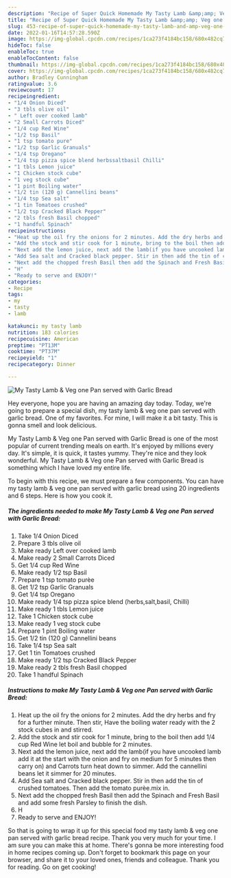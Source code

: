 ```yaml
---
description: "Recipe of Super Quick Homemade My Tasty Lamb &amp;amp; Veg one Pan served with Garlic Bread"
title: "Recipe of Super Quick Homemade My Tasty Lamb &amp;amp; Veg one Pan served with Garlic Bread"
slug: 453-recipe-of-super-quick-homemade-my-tasty-lamb-and-amp-veg-one-pan-served-with-garlic-bread
date: 2022-01-16T14:57:28.590Z
image: https://img-global.cpcdn.com/recipes/1ca273f4184bc158/680x482cq70/my-tasty-lamb-veg-one-pan-served-with-garlic-bread-recipe-main-photo.jpg
hideToc: false
enableToc: true
enableTocContent: false
thumbnail: https://img-global.cpcdn.com/recipes/1ca273f4184bc158/680x482cq70/my-tasty-lamb-veg-one-pan-served-with-garlic-bread-recipe-main-photo.jpg
cover: https://img-global.cpcdn.com/recipes/1ca273f4184bc158/680x482cq70/my-tasty-lamb-veg-one-pan-served-with-garlic-bread-recipe-main-photo.jpg
author: Bradley Cunningham
ratingvalue: 3.6
reviewcount: 17
recipeingredient:
- "1/4 Onion Diced"
- "3 tbls olive oil"
- " Left over cooked lamb"
- "2 Small Carrots Diced"
- "1/4 cup Red Wine"
- "1/2 tsp Basil"
- "1 tsp tomato pure"
- "1/2 tsp Garlic Granuals"
- "1/4 tsp Oregano"
- "1/4 tsp pizza spice blend herbssaltbasil Chilli"
- "1 tbls Lemon juice"
- "1 Chicken stock cube"
- "1 veg stock cube"
- "1 pint Boiling water"
- "1/2 tin (120 g) Cannellini beans"
- "1/4 tsp Sea salt"
- "1 tin Tomatoes crushed"
- "1/2 tsp Cracked Black Pepper"
- "2 tbls fresh Basil chopped"
- "1 handful Spinach"
recipeinstructions:
- "Heat up the oil fry the onions for 2 minutes. Add the dry herbs and fry for a further minute. Then stir, Have the boiling water ready with the 2 stock cubes in and stirred."
- "Add the stock and stir cook for 1 minute, bring to the boil then add 1/4 cup Red Wine let boil and bubble for 2 minutes."
- "Next add the lemon juice, next add the lamb(if you have uncooked lamb add it at the start with the onion and fry on medium for 5 minutes then carry on) and Carrots turn heat down to simmer. Add the cannellini beans let it simmer for 20 minutes."
- "Add Sea salt and Cracked black pepper. Stir in then add the tin of crushed tomatoes. Then add the tomato purèe.mix in."
- "Next add the chopped fresh Basil then add the Spinach and Fresh Basil and add some fresh Parsley to finish the dish."
- "H"
- "Ready to serve and ENJOY!"
categories:
- Recipe
tags:
- my
- tasty
- lamb

katakunci: my tasty lamb 
nutrition: 183 calories
recipecuisine: American
preptime: "PT13M"
cooktime: "PT37M"
recipeyield: "1"
recipecategory: Dinner

---
```



![My Tasty Lamb &amp; Veg one Pan served with Garlic Bread](https://img-global.cpcdn.com/recipes/1ca273f4184bc158/680x482cq70/my-tasty-lamb-veg-one-pan-served-with-garlic-bread-recipe-main-photo.jpg)

Hey everyone, hope you are having an amazing day today. Today, we're going to prepare a special dish, my tasty lamb &amp; veg one pan served with garlic bread. One of my favorites. For mine, I will make it a bit tasty. This is gonna smell and look delicious.



My Tasty Lamb &amp; Veg one Pan served with Garlic Bread is one of the most popular of current trending meals on earth. It's enjoyed by millions every day. It's simple, it is quick, it tastes yummy. They're nice and they look wonderful. My Tasty Lamb &amp; Veg one Pan served with Garlic Bread is something which I have loved my entire life.


To begin with this recipe, we must prepare a few components. You can have my tasty lamb &amp; veg one pan served with garlic bread using 20 ingredients and 6 steps. Here is how you cook it.

<!--inarticleads1-->

##### The ingredients needed to make My Tasty Lamb &amp; Veg one Pan served with Garlic Bread:

1. Take 1/4 Onion Diced
1. Prepare 3 tbls olive oil
1. Make ready  Left over cooked lamb
1. Make ready 2 Small Carrots Diced
1. Get 1/4 cup Red Wine
1. Make ready 1/2 tsp Basil
1. Prepare 1 tsp tomato purèe
1. Get 1/2 tsp Garlic Granuals
1. Get 1/4 tsp Oregano
1. Make ready 1/4 tsp pizza spice blend (herbs,salt,basil, Chilli)
1. Make ready 1 tbls Lemon juice
1. Take 1 Chicken stock cube
1. Make ready 1 veg stock cube
1. Prepare 1 pint Boiling water
1. Get 1/2 tin (120 g) Cannellini beans
1. Take 1/4 tsp Sea salt
1. Get 1 tin Tomatoes crushed
1. Make ready 1/2 tsp Cracked Black Pepper
1. Make ready 2 tbls fresh Basil chopped
1. Take 1 handful Spinach




<!--inarticleads2-->

##### Instructions to make My Tasty Lamb &amp; Veg one Pan served with Garlic Bread:

1. Heat up the oil fry the onions for 2 minutes. Add the dry herbs and fry for a further minute. Then stir, Have the boiling water ready with the 2 stock cubes in and stirred.
1. Add the stock and stir cook for 1 minute, bring to the boil then add 1/4 cup Red Wine let boil and bubble for 2 minutes.
1. Next add the lemon juice, next add the lamb(if you have uncooked lamb add it at the start with the onion and fry on medium for 5 minutes then carry on) and Carrots turn heat down to simmer. Add the cannellini beans let it simmer for 20 minutes.
1. Add Sea salt and Cracked black pepper. Stir in then add the tin of crushed tomatoes. Then add the tomato purèe.mix in.
1. Next add the chopped fresh Basil then add the Spinach and Fresh Basil and add some fresh Parsley to finish the dish.
1. H
1. Ready to serve and ENJOY!



So that is going to wrap it up for this special food my tasty lamb &amp; veg one pan served with garlic bread recipe. Thank you very much for your time. I am sure you can make this at home. There's gonna be more interesting food in home recipes coming up. Don't forget to bookmark this page on your browser, and share it to your loved ones, friends and colleague. Thank you for reading. Go on get cooking!
